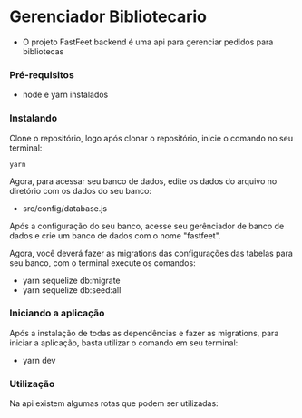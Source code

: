 # Gerenciador Bibliotecario

  - O projeto FastFeet backend é uma api para gerenciar pedidos para bibliotecas

### Pré-requisitos

   - node e yarn instalados

### Instalando

Clone o repositório, logo após clonar o repositório, inicie o comando no seu terminal:
  ```
  yarn
  ```
Agora, para acessar seu banco de dados, edite os dados do arquivo no diretório com os dados do seu banco:

  - src/config/database.js

Após a configuração do seu banco, acesse seu gerênciador de banco de dados e crie um banco de dados com o nome "fastfeet".

Agora, você deverá fazer as migrations das configurações das tabelas para seu banco, com o terminal execute os comandos:

  - yarn sequelize db:migrate
  - yarn sequelize db:seed:all

### Iniciando a aplicação

Após a instalação de todas as dependências e fazer as migrations, para iniciar a aplicação, basta utilizar o comando em seu terminal: 

   - yarn dev
   
### Utilização

Na api existem algumas rotas que podem ser utilizadas:
